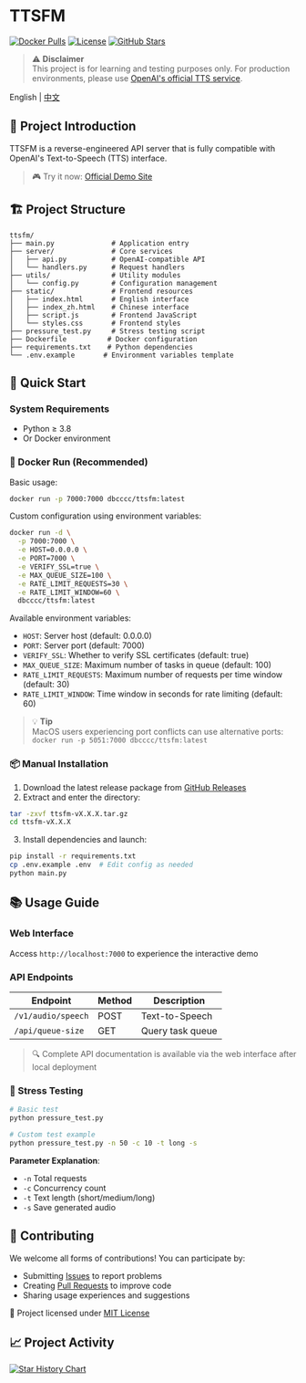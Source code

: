 # TTSFM

[![Docker Pulls](https://img.shields.io/docker/pulls/dbcccc/ttsfm?style=flat-square&logo=docker)](https://hub.docker.com/r/dbcccc/ttsfm)
[![License](https://img.shields.io/github/license/dbccccccc/ttsfm?style=flat-square)](LICENSE)
[![GitHub Stars](https://img.shields.io/github/stars/dbccccccc/ttsfm?style=social)](https://github.com/dbccccccc/ttsfm)

> ⚠️ **Disclaimer**  
> This project is for learning and testing purposes only. For production environments, please use [OpenAI's official TTS service](https://platform.openai.com/docs/guides/audio).

English | [中文](README_CN.md)

## 🌟 Project Introduction

TTSFM is a reverse-engineered API server that is fully compatible with OpenAI's Text-to-Speech (TTS) interface.

> 🎮 Try it now: [Official Demo Site](https://ttsapi.site/)

## 🏗️ Project Structure

```text
ttsfm/
├── main.py              # Application entry
├── server/              # Core services
│   ├── api.py           # OpenAI-compatible API
│   └── handlers.py      # Request handlers
├── utils/               # Utility modules
│   └── config.py        # Configuration management
├── static/              # Frontend resources
│   ├── index.html       # English interface
│   ├── index_zh.html    # Chinese interface
│   ├── script.js        # Frontend JavaScript
│   └── styles.css       # Frontend styles
├── pressure_test.py     # Stress testing script
├── Dockerfile          # Docker configuration
├── requirements.txt    # Python dependencies
└── .env.example       # Environment variables template
```

## 🚀 Quick Start

### System Requirements
- Python ≥ 3.8
- Or Docker environment

### 🐳 Docker Run (Recommended)

Basic usage:
```bash
docker run -p 7000:7000 dbcccc/ttsfm:latest
```

Custom configuration using environment variables:
```bash
docker run -d \
  -p 7000:7000 \
  -e HOST=0.0.0.0 \
  -e PORT=7000 \
  -e VERIFY_SSL=true \
  -e MAX_QUEUE_SIZE=100 \
  -e RATE_LIMIT_REQUESTS=30 \
  -e RATE_LIMIT_WINDOW=60 \
  dbcccc/ttsfm:latest
```

Available environment variables:
- `HOST`: Server host (default: 0.0.0.0)
- `PORT`: Server port (default: 7000)
- `VERIFY_SSL`: Whether to verify SSL certificates (default: true)
- `MAX_QUEUE_SIZE`: Maximum number of tasks in queue (default: 100)
- `RATE_LIMIT_REQUESTS`: Maximum number of requests per time window (default: 30)
- `RATE_LIMIT_WINDOW`: Time window in seconds for rate limiting (default: 60)

> 💡 **Tip**  
> MacOS users experiencing port conflicts can use alternative ports:  
> `docker run -p 5051:7000 dbcccc/ttsfm:latest`

### 📦 Manual Installation

1. Download the latest release package from [GitHub Releases](https://github.com/dbccccccc/ttsfm/releases)
2. Extract and enter the directory:
```bash
tar -zxvf ttsfm-vX.X.X.tar.gz
cd ttsfm-vX.X.X
```
3. Install dependencies and launch:
```bash
pip install -r requirements.txt
cp .env.example .env  # Edit config as needed
python main.py
```

## 📚 Usage Guide

### Web Interface
Access `http://localhost:7000` to experience the interactive demo

### API Endpoints
| Endpoint | Method | Description |
|------|------|-------------|
| `/v1/audio/speech` | POST | Text-to-Speech |
| `/api/queue-size` | GET | Query task queue |

> 🔍 Complete API documentation is available via the web interface after local deployment

### 🧪 Stress Testing
```bash
# Basic test
python pressure_test.py

# Custom test example
python pressure_test.py -n 50 -c 10 -t long -s
```

**Parameter Explanation**:
- `-n` Total requests
- `-c` Concurrency count
- `-t` Text length (short/medium/long)  
- `-s` Save generated audio

## 🤝 Contributing

We welcome all forms of contributions! You can participate by:

- Submitting [Issues](https://github.com/dbccccccc/ttsfm/issues) to report problems
- Creating [Pull Requests](https://github.com/dbccccccc/ttsfm/pulls) to improve code
- Sharing usage experiences and suggestions

📜 Project licensed under [MIT License](LICENSE)

## 📈 Project Activity

[![Star History Chart](https://api.star-history.com/svg?repos=dbccccccc/ttsfm&type=Date)](https://star-history.com/#dbccccccc/ttsfm&Date)